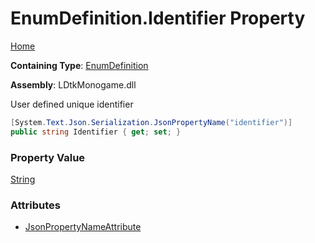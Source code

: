 # EnumDefinition\.Identifier Property

[Home](../../../README.md)

**Containing Type**: [EnumDefinition](../README.md)

**Assembly**: LDtkMonogame\.dll

  
 User defined unique identifier 

```csharp
[System.Text.Json.Serialization.JsonPropertyName("identifier")]
public string Identifier { get; set; }
```

### Property Value

[String](https://docs.microsoft.com/en-us/dotnet/api/system.string)

### Attributes

* [JsonPropertyNameAttribute](https://docs.microsoft.com/en-us/dotnet/api/system.text.json.serialization.jsonpropertynameattribute)

